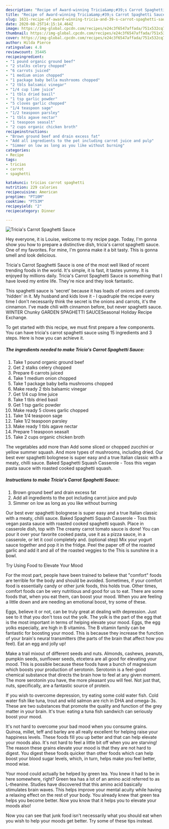 ```yaml
---
description: "Recipe of Award-winning Tricia&amp;#39;s Carrot Spaghetti Sauce"
title: "Recipe of Award-winning Tricia&amp;#39;s Carrot Spaghetti Sauce"
slug: 1631-recipe-of-award-winning-tricia-and-39-s-carrot-spaghetti-sauce
date: 2020-08-25T14:15:14.464Z
image: https://img-global.cpcdn.com/recipes/e24c3f6547affada/751x532cq70/tricias-carrot-spaghetti-sauce-recipe-main-photo.jpg
thumbnail: https://img-global.cpcdn.com/recipes/e24c3f6547affada/751x532cq70/tricias-carrot-spaghetti-sauce-recipe-main-photo.jpg
cover: https://img-global.cpcdn.com/recipes/e24c3f6547affada/751x532cq70/tricias-carrot-spaghetti-sauce-recipe-main-photo.jpg
author: Hilda Pierce
ratingvalue: 4.8
reviewcount: 35445
recipeingredient:
- "1 pound organic ground beef"
- "2 stalks celery chopped"
- "6 carrots juiced"
- "1 medium onion chopped"
- "1 package baby bella mushrooms chopped"
- "2 tbls balsamic vinegar"
- "1/4 cup lime juice"
- "1 tbls dried basil"
- "1 tsp garlic powder"
- "5 cloves garlic chopped"
- "1/4 teaspoon sage"
- "1/2 teaspoon parsley"
- "1 tbls agave nectar"
- "1 teaspoon seasalt"
- "2 cups organic chicken broth"
recipeinstructions:
- "Brown ground beef and drain excess fat"
- "Add all ingredients to the pot including carrot juice and pulp"
- "Simmer on low as long as you like without burning"
categories:
- Recipe
tags:
- tricias
- carrot
- spaghetti

katakunci: tricias carrot spaghetti 
nutrition: 229 calories
recipecuisine: American
preptime: "PT10M"
cooktime: "PT53M"
recipeyield: "2"
recipecategory: Dinner

---
```



![Tricia&#39;s Carrot Spaghetti Sauce](https://img-global.cpcdn.com/recipes/e24c3f6547affada/751x532cq70/tricias-carrot-spaghetti-sauce-recipe-main-photo.jpg)

Hey everyone, it is Louise, welcome to my recipe page. Today, I'm gonna show you how to prepare a distinctive dish, tricia&#39;s carrot spaghetti sauce. One of my favorites. For mine, I'm gonna make it a bit tasty. This is gonna smell and look delicious.

Tricia&#39;s Carrot Spaghetti Sauce is one of the most well liked of recent trending foods in the world. It's simple, it is fast, it tastes yummy. It is enjoyed by millions daily. Tricia&#39;s Carrot Spaghetti Sauce is something that I have loved my entire life. They're nice and they look fantastic.

This spaghetti sauce is &#39;secret&#39; because it has loads of onions and carrots &#39;hidden&#39; in it. My husband and kids love it - I quadruple the recipe every time I don&#39;t necessarily think the secret is the onions and carrots, it&#39;s the cinnamon. I&#39;ve made chili with cinnamon before, but never spaghetti sauce. WINTER Chunky GARDEN SPAGHETTI SAUCESeasonal Holiday Recipe Exchange.


To get started with this recipe, we must first prepare a few components. You can have tricia&#39;s carrot spaghetti sauce using 15 ingredients and 3 steps. Here is how you can achieve it.

<!--inarticleads1-->

##### The ingredients needed to make Tricia&#39;s Carrot Spaghetti Sauce:

1. Take 1 pound organic ground beef
1. Get 2 stalks celery chopped
1. Prepare 6 carrots juiced
1. Take 1 medium onion chopped
1. Take 1 package baby bella mushrooms chopped
1. Make ready 2 tbls balsamic vinegar
1. Get 1/4 cup lime juice
1. Take 1 tbls dried basil
1. Get 1 tsp garlic powder
1. Make ready 5 cloves garlic chopped
1. Take 1/4 teaspoon sage
1. Take 1/2 teaspoon parsley
1. Make ready 1 tbls agave nectar
1. Prepare 1 teaspoon seasalt
1. Take 2 cups organic chicken broth


The vegetables add more than Add some sliced or chopped zucchini or yellow summer squash. And more types of mushrooms, including dried. Our best ever spaghetti bolognese is super easy and a true Italian classic with a meaty, chilli sauce. Baked Spaghetti Squash Casserole - Toss this vegan pasta sauce with roasted cooked spaghetti squash. 

<!--inarticleads2-->

##### Instructions to make Tricia&#39;s Carrot Spaghetti Sauce:

1. Brown ground beef and drain excess fat
1. Add all ingredients to the pot including carrot juice and pulp
1. Simmer on low as long as you like without burning


Our best ever spaghetti bolognese is super easy and a true Italian classic with a meaty, chilli sauce. Baked Spaghetti Squash Casserole - Toss this vegan pasta sauce with roasted cooked spaghetti squash. Place in casserole dish, top with The creamy carrot tomato sauce is done! You can pour it over your favorite cooked pasta, use it as a pizza sauce, in a casserole, or let it cool completely and. (optional step) Mix your yogurt sauce together and pop it in the fridge. Peel the paper off of the roasted garlic and add it and all of the roasted veggies to the This is sunshine in a bowl. 

Try Using Food to Elevate Your Mood


For the most part, people have been trained to believe that "comfort" foods are terrible for the body and should be avoided. Sometimes, if your comfort food is essentially candy or other junk foods, this holds true. Other times, comfort foods can be very nutritious and good for us to eat. There are some foods that, when you eat them, can boost your mood. When you are feeling a little down and are needing an emotional boost, try some of these.

Eggs, believe it or not, can be truly great at dealing with depression. Just see to it that you don't toss out the yolk. The yolk is the part of the egg that is the most important in terms of helping elevate your mood. Eggs, the egg yolks especially, are high in B vitamins. The B vitamin family can be fantastic for boosting your mood. This is because they increase the function of your brain's neural transmitters (the parts of the brain that affect how you feel). Eat an egg and jolly up!

Make a trail mixout of different seeds and nuts. Almonds, cashews, peanuts, pumpkin seeds, sunflower seeds, etcetera are all good for elevating your mood. This is possible because these foods have a bunch of magnesium which boosts your production of serotonin. Serotonin is a feel-good chemical substance that directs the brain how to feel at any given moment. The more serotonin you have, the more pleasant you will feel. Not just that, nuts, specifically, are a fantastic source of protein.

If you wish to overcome depression, try eating some cold water fish. Cold water fish like tuna, trout and wild salmon are rich in DHA and omega-3s. These are two substances that promote the quality and function of the grey matter in your brain. It's true: eating a tuna fish sandwich can seriously boost your mood. 

It's not hard to overcome your bad mood when you consume grains. Quinoa, millet, teff and barley are all really excellent for helping raise your happiness levels. These foods fill you up better and that can help elevate your moods also. It's not hard to feel a little bit off when you are starving! The reason these grains elevate your mood is that they are not hard to digest. You digest these foods quicker than other foods which can help boost your blood sugar levels, which, in turn, helps make you feel better, mood wise.

Your mood could actually be helped by green tea. You knew it had to be in here somewhere, right? Green tea has a lot of an amino acid referred to as L-theanine. Studies have discovered that this amino acid basically stimulates brain waves. This helps improve your mental acuity while having a relaxing effect on the rest of your body. You already knew that green tea helps you become better. Now you know that it helps you to elevate your moods also!

Now you can see that junk food isn't necessarily what you should eat when you wish to help your moods get better. Try  some  of  these  tips  instead.

